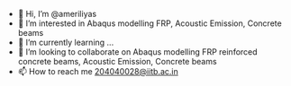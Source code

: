 - 👋 Hi, I’m @ameriliyas
- 👀 I’m interested in Abaqus modelling FRP, Acoustic Emission, Concrete beams
- 🌱 I’m currently learning ...
- 💞️ I’m looking to collaborate on Abaqus modelling FRP reinforced concrete beams, Acoustic Emission, Concrete beams
- 📫 How to reach me 204040028@iitb.ac.in

<!---
ameriliyas/ameriliyas is a ✨ special ✨ repository because its `README.md` (this file) appears on your GitHub profile.
You can click the Preview link to take a look at your changes.
--->
